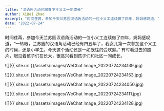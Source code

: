 ```yaml
---
title: "汉语角活动伴同青少年义工一同成长"
author: XiBei Zhao
excerpt: "时间荏苒，参加今天兰苏园汉语角活动的一位小义工连续做了四年，妈妈感叹道，‘一转眼，兰苏园的汉语角活动已经有四五年了，我女儿第一次参加这个义工的时候，还是小学生。今天这个活动还是一如既往的受欢迎。’ 有时看过去的照片，眼见着孩子们在长大，很高兴看到孩子们和社区一同成长。"
date: "2022-07-24"
---
```


时间荏苒，参加今天兰苏园汉语角活动的一位小义工连续做了四年，妈妈感叹道，“一转眼，兰苏园的汉语角活动已经有四五年了，我女儿第一次参加这个义工的时候，还是小学生。今天这个活动还是一如既往的受欢迎。” 有时看过去的照片，眼见着孩子们在长大，很高兴看到孩子们和社区一同成长。

![]({{ site.url }}/assets/images/WeChat Image_20220724234139.jpg)

![]({{ site.url }}/assets/images/WeChat Image_20220724234153.jpg)

![]({{ site.url }}/assets/images/WeChat Image_20220724234050.jpg)

![]({{ site.url }}/assets/images/WeChat Image_20220724234111.jpg)

![]({{ site.url }}/assets/images/WeChat Image_20220724234128.jpg)
